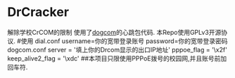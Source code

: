 # DrCracker
 解除学校CrCOM的限制
 使用了[dogcom](https://github.com/mchome/dogcom)的心跳包代码.
 本Repo使用GPLv3开源协议.
#使用
 dial.conf
  username=你的宽带登录账号
  password=你的宽带登录密码
 dogcom.conf
  server = '填上你的Drcom显示的出口IP地址'
  pppoe_flag = '\x2f'
  keep_alive2_flag = '\xdc'
##本项目只限使用PPPoE拨号的校园网,并且账号前加回车符.
